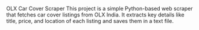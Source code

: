 OLX Car Cover Scraper
This project is a simple Python-based web scraper that fetches car cover listings from OLX India. It extracts key details like title, price, and location of each listing and saves them in a text file.



